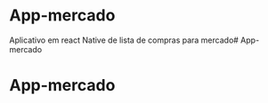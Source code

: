 # App-mercado
Aplicativo em react Native de lista de compras para mercado# App-mercado
# App-mercado
